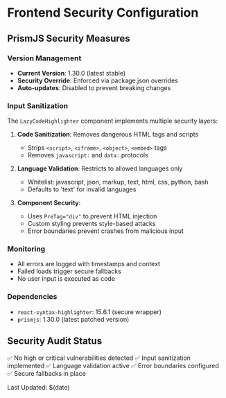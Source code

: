 # Frontend Security Configuration

## PrismJS Security Measures

### Version Management

- **Current Version**: 1.30.0 (latest stable)
- **Security Override**: Enforced via package.json overrides
- **Auto-updates**: Disabled to prevent breaking changes

### Input Sanitization

The `LazyCodeHighlighter` component implements multiple security layers:

1. **Code Sanitization**: Removes dangerous HTML tags and scripts
   - Strips `<script>`, `<iframe>`, `<object>`, `<embed>` tags
   - Removes `javascript:` and `data:` protocols

2. **Language Validation**: Restricts to allowed languages only
   - Whitelist: javascript, json, markup, text, html, css, python, bash
   - Defaults to 'text' for invalid languages

3. **Component Security**:
   - Uses `PreTag="div"` to prevent HTML injection
   - Custom styling prevents style-based attacks
   - Error boundaries prevent crashes from malicious input

### Monitoring

- All errors are logged with timestamps and context
- Failed loads trigger secure fallbacks
- No user input is executed as code

### Dependencies

- `react-syntax-highlighter`: 15.6.1 (secure wrapper)
- `prismjs`: 1.30.0 (latest patched version)

## Security Audit Status

✅ No high or critical vulnerabilities detected
✅ Input sanitization implemented
✅ Language validation active
✅ Error boundaries configured
✅ Secure fallbacks in place

Last Updated: $(date)
